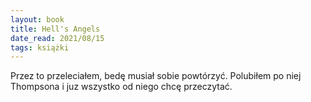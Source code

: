 ```yaml
---
layout: book
title: Hell's Angels
date_read: 2021/08/15
tags: książki
---
```


Przez to przeleciałem, bedę musiał sobie powtórzyć. Polubiłem po niej Thompsona i juz wszystko od niego chcę przeczytać.
